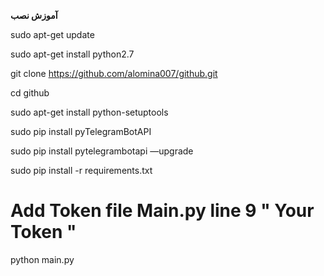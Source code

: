 <b>آموزش نصب</b>

sudo apt-get update

sudo apt-get install python2.7

git clone https://github.com/alomina007/github.git

cd github

sudo apt-get install python-setuptools

sudo pip install pyTelegramBotAPI

sudo pip install pytelegrambotapi —upgrade

sudo pip install -r requirements.txt

# Add Token file Main.py line 9 " Your Token "

python main.py
